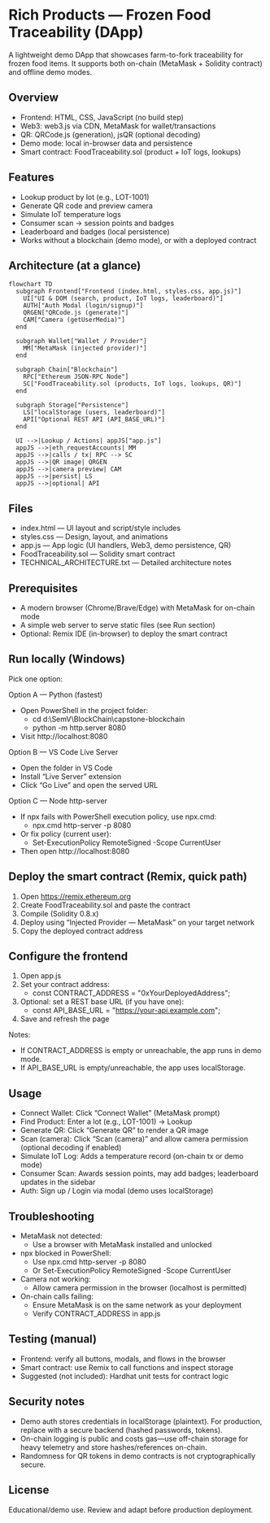 # Rich Products — Frozen Food Traceability (DApp)

A lightweight demo DApp that showcases farm-to-fork traceability for frozen food items. It supports both on-chain (MetaMask + Solidity contract) and offline demo modes.

## Overview
- Frontend: HTML, CSS, JavaScript (no build step)
- Web3: web3.js via CDN, MetaMask for wallet/transactions
- QR: QRCode.js (generation), jsQR (optional decoding)
- Demo mode: local in-browser data and persistence
- Smart contract: FoodTraceability.sol (product + IoT logs, lookups)

## Features
- Lookup product by lot (e.g., LOT-1001)
- Generate QR code and preview camera
- Simulate IoT temperature logs
- Consumer scan → session points and badges
- Leaderboard and badges (local persistence)
- Works without a blockchain (demo mode), or with a deployed contract

## Architecture (at a glance)

```mermaid
flowchart TD
  subgraph Frontend["Frontend (index.html, styles.css, app.js)"]
    UI["UI & DOM (search, product, IoT logs, leaderboard)"]
    AUTH["Auth Modal (login/signup)"]
    QRGEN["QRCode.js (generate)"]
    CAM["Camera (getUserMedia)"]
  end

  subgraph Wallet["Wallet / Provider"]
    MM["MetaMask (injected provider)"]
  end

  subgraph Chain["Blockchain"]
    RPC["Ethereum JSON-RPC Node"]
    SC["FoodTraceability.sol (products, IoT logs, lookups, QR)"]
  end

  subgraph Storage["Persistence"]
    LS["localStorage (users, leaderboard)"]
    API["Optional REST API (API_BASE_URL)"]
  end

  UI -->|Lookup / Actions| appJS["app.js"]
  appJS -->|eth_requestAccounts| MM
  appJS -->|calls / tx| RPC --> SC
  appJS -->|QR image| QRGEN
  appJS -->|camera preview| CAM
  appJS -->|persist| LS
  appJS -->|optional| API
```

## Files
- index.html — UI layout and script/style includes
- styles.css — Design, layout, and animations
- app.js — App logic (UI handlers, Web3, demo persistence, QR)
- FoodTraceability.sol — Solidity smart contract
- TECHNICAL_ARCHITECTURE.txt — Detailed architecture notes

## Prerequisites
- A modern browser (Chrome/Brave/Edge) with MetaMask for on-chain mode
- A simple web server to serve static files (see Run section)
- Optional: Remix IDE (in-browser) to deploy the smart contract

## Run locally (Windows)
Pick one option:

Option A — Python (fastest)
- Open PowerShell in the project folder:
  - cd d:\SemV\BlockChain\capstone-blockchain
  - python -m http.server 8080
- Visit http://localhost:8080

Option B — VS Code Live Server
- Open the folder in VS Code
- Install “Live Server” extension
- Click “Go Live” and open the served URL

Option C — Node http-server
- If npx fails with PowerShell execution policy, use npx.cmd:
  - npx.cmd http-server -p 8080
- Or fix policy (current user):
  - Set-ExecutionPolicy RemoteSigned -Scope CurrentUser
- Then open http://localhost:8080

## Deploy the smart contract (Remix, quick path)
1) Open https://remix.ethereum.org
2) Create FoodTraceability.sol and paste the contract
3) Compile (Solidity 0.8.x)
4) Deploy using “Injected Provider — MetaMask” on your target network
5) Copy the deployed contract address

## Configure the frontend
1) Open app.js
2) Set your contract address:
   - const CONTRACT_ADDRESS = "0xYourDeployedAddress";
3) Optional: set a REST base URL (if you have one):
   - const API_BASE_URL = "https://your-api.example.com";
4) Save and refresh the page

Notes:
- If CONTRACT_ADDRESS is empty or unreachable, the app runs in demo mode.
- If API_BASE_URL is empty/unreachable, the app uses localStorage.

## Usage
- Connect Wallet: Click “Connect Wallet” (MetaMask prompt)
- Find Product: Enter a lot (e.g., LOT-1001) → Lookup
- Generate QR: Click “Generate QR” to render a QR image
- Scan (camera): Click “Scan (camera)” and allow camera permission (optional decoding if enabled)
- Simulate IoT Log: Adds a temperature record (on-chain tx or demo mode)
- Consumer Scan: Awards session points, may add badges; leaderboard updates in the sidebar
- Auth: Sign up / Login via modal (demo uses localStorage)

## Troubleshooting
- MetaMask not detected:
  - Use a browser with MetaMask installed and unlocked
- npx blocked in PowerShell:
  - Use npx.cmd http-server -p 8080
  - Or Set-ExecutionPolicy RemoteSigned -Scope CurrentUser
- Camera not working:
  - Allow camera permission in the browser (localhost is permitted)
- On-chain calls failing:
  - Ensure MetaMask is on the same network as your deployment
  - Verify CONTRACT_ADDRESS in app.js

## Testing (manual)
- Frontend: verify all buttons, modals, and flows in the browser
- Smart contract: use Remix to call functions and inspect storage
- Suggested (not included): Hardhat unit tests for contract logic

## Security notes
- Demo auth stores credentials in localStorage (plaintext). For production, replace with a secure backend (hashed passwords, tokens).
- On-chain logging is public and costs gas—use off-chain storage for heavy telemetry and store hashes/references on-chain.
- Randomness for QR tokens in demo contracts is not cryptographically secure.

## License
Educational/demo use. Review and adapt before production deployment.